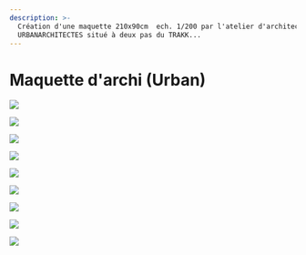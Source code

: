 ```yaml
---
description: >-
  Création d'une maquette 210x90cm  ech. 1/200 par l'atelier d'architecture
  URBANARCHITECTES situé à deux pas du TRAKK...
---
```


# Maquette d'archi \(Urban\)

![](../.gitbook/assets/image%20%2843%29.png)

![](../.gitbook/assets/image%20%2840%29.png)

![](../.gitbook/assets/image%20%2855%29.png)

![](../.gitbook/assets/image%20%2830%29.png)

![](../.gitbook/assets/image%20%2867%29.png)

![](../.gitbook/assets/image%20%2847%29.png)

![](../.gitbook/assets/image%20%2842%29.png)

![](../.gitbook/assets/image%20%2837%29.png)

![](../.gitbook/assets/image%20%2854%29.png)


